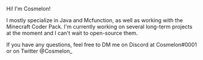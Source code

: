 Hi! I'm Cosmelon!

I mostly specialize in Java and Mcfunction, as well as working with the Minecraft Coder Pack. I'm currently working on several long-term projects at the moment and I can't wait to open-source them.

If you have any questions, feel free to DM me on Discord at Cosmelon#0001 or on Twitter @Cosmelon_

